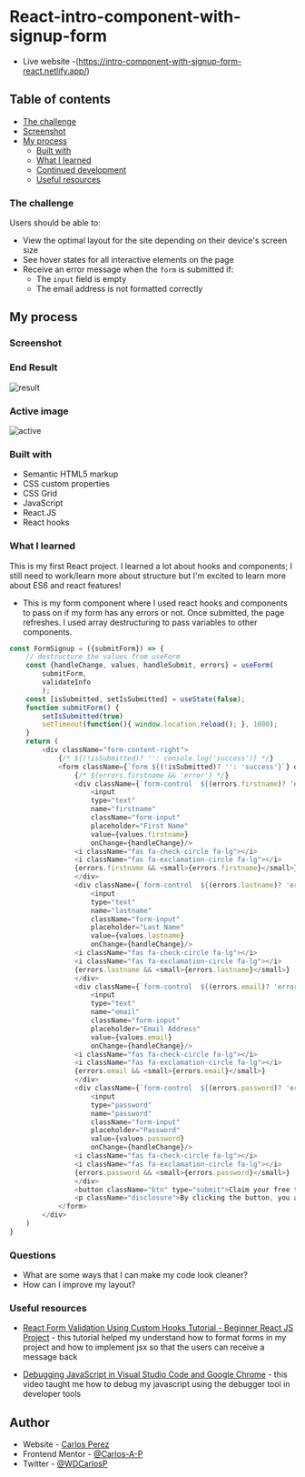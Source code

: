 # React-intro-component-with-signup-form

- Live website -(https://intro-component-with-signup-form-react.netlify.app/)

## Table of contents

- [The challenge](#the-challenge)
- [Screenshot](#screenshot)
- [My process](#my-process)
  - [Built with](#built-with)
  - [What I learned](#what-i-learned)
  - [Continued development](#continued-development)
  - [Useful resources](#useful-resources)

### The challenge

Users should be able to:

- View the optimal layout for the site depending on their device's screen size
- See hover states for all interactive elements on the page
- Receive an error message when the `form` is submitted if:
  - The `input` field is empty
  - The email address is not formatted correctly

## My process

### Screenshot

### End Result

![result](https://user-images.githubusercontent.com/85038929/126002233-1ca03e52-19a3-4ae2-a50a-4f2081fb736e.JPG)

### Active image

![active](https://user-images.githubusercontent.com/85038929/126002262-2736b782-427b-41f2-badd-d582eaa1fb35.JPG)

### Built with

- Semantic HTML5 markup
- CSS custom properties
- CSS Grid
- JavaScript
- React.JS
- React hooks

### What I learned

This is my first React project. I learned a lot about hooks and components; I still need to work/learn more about structure but I'm excited to learn more about ES6 and react features!

- This is my form component where I used react hooks and components to pass on if my form has any errors or not. Once submitted, the page refreshes. I used array destructuring to pass variables to other components.

```JavaScript
const FormSignup = ({submitForm}) => {
    // destructure the values from useForm
    const {handleChange, values, handleSubmit, errors} = useForm(
        submitForm,
        validateInfo
        );
    const [isSubmitted, setIsSubmitted] = useState(false);
    function submitForm() {
        setIsSubmitted(true)
        setTimeout(function(){ window.location.reload(); }, 1000);
    }
    return (
        <div className="form-content-right">
            {/* ${(!isSubmitted)? '': console.log('success')} */}
            <form className={`form ${(!isSubmitted)? '': 'success'}`} onSubmit={handleSubmit}>
                {/* ${errors.firstname && 'error'} */}
                <div className={`form-control  ${(errors.firstname)? 'error': ''}`}>
                    <input
                    type="text"
                    name="firstname"
                    className="form-input"
                    placeholder="First Name"
                    value={values.firstname}
                    onChange={handleChange}/>
                <i className="fas fa-check-circle fa-lg"></i>
                <i className="fas fa-exclamation-circle fa-lg"></i>
                {errors.firstname && <small>{errors.firstname}</small>}
                </div>
                <div className={`form-control  ${(errors.lastname)? 'error': ''}`}>
                    <input
                    type="text"
                    name="lastname"
                    className="form-input"
                    placeholder="Last Name"
                    value={values.lastname}
                    onChange={handleChange}/>
                <i className="fas fa-check-circle fa-lg"></i>
                <i className="fas fa-exclamation-circle fa-lg"></i>
                {errors.lastname && <small>{errors.lastname}</small>}
                </div>
                <div className={`form-control  ${(errors.email)? 'error': ''}`}>
                    <input
                    type="text"
                    name="email"
                    className="form-input"
                    placeholder="Email Address"
                    value={values.email}
                    onChange={handleChange}/>
                <i className="fas fa-check-circle fa-lg"></i>
                <i className="fas fa-exclamation-circle fa-lg"></i>
                {errors.email && <small>{errors.email}</small>}
                </div>
                <div className={`form-control  ${(errors.password)? 'error': ''}`}>
                    <input
                    type="password"
                    name="password"
                    className="form-input"
                    placeholder="Password"
                    value={values.password}
                    onChange={handleChange}/>
                <i className="fas fa-check-circle fa-lg"></i>
                <i className="fas fa-exclamation-circle fa-lg"></i>
                {errors.password && <small>{errors.password}</small>}
                </div>
                <button className="btn" type="submit">Claim your free trial</button>
                <p className="disclosure">By clicking the button, you are agreeing to our <a href="https://carlospwd.netlify.app/" className="disText">Terms and Services</a> </p>
            </form>
        </div>
    )
}
```

### Questions

- What are some ways that I can make my code look cleaner?
- How can I improve my layout?

### Useful resources

- [React Form Validation Using Custom Hooks Tutorial - Beginner React JS Project](https://www.youtube.com/watch?v=KGFG-yQD7Dw) - this tutorial helped my understand how to format forms in my project and how to implement jsx so that the users can receive a message back

- [Debugging JavaScript in Visual Studio Code and Google Chrome](https://www.youtube.com/watch?v=AX7uybwukkk&ab_channel=JamesQQuick) - this video taught me how to debug my javascript using the debugger tool in developer tools

## Author

- Website - [Carlos Perez](https://carlospwd.netlify.app/)
- Frontend Mentor - [@Carlos-A-P](https://www.frontendmentor.io/profile/Carlos-A-P)
- Twitter - [@WDCarlosP](https://www.twitter.com/WDCarlosP)
